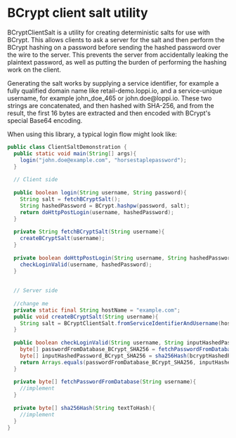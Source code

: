 BCrypt client salt utility
====================

<p>BCryptClientSalt is a utility for creating deterministic salts for use with BCrypt. This allows clients to ask a 
server for the salt and then perform the BCrypt hashing on a password before sending the hashed password over the 
wire to the server. This prevents the server from accidentally leaking the plaintext password, as well as putting the 
burden of performing the hashing work on the client.</p>

<p>Generating the salt works by supplying a service identifier, for example a fully qualified domain name like 
retail-demo.loppi.io, and a service-unique username, for example john_doe_465 or john.doe@loppi.io. 
These two strings are concatenated, and then hashed with SHA-256, and from the result, the first 16 bytes are 
extracted and then encoded with BCrypt's special Base64 encoding.</p>

<p>When using this library, a typical login flow might look like:</p>

```java
public class ClientSaltDemonstration {
  public static void main(String[] args){
    login("john.doe@example.com", "horsestaplepassword");
  }
 
  // Client side
 
  public boolean login(String username, String password){
  	String salt = fetchBCryptSalt();
  	String hashedPassword = BCrypt.hashpw(password, salt);
  	return doHttpPostLogin(username, hashedPassword);
  }
 
  private String fetchBCryptSalt(String username){
  	createBCryptSalt(username);
  }
 
  private boolean doHttpPostLogin(String username, String hashedPassword){
  	checkLoginValid(username, hashedPassword);
  }
 
 
  // Server side
 
  //change me
  private static final String hostName = "example.com";
  public void createBCryptSalt(String username){
  	String salt = BCryptClientSalt.fromServiceIdentifierAndUsername(hostName, username);
  }
 
  public boolean checkLoginValid(String username, String inputHashedPassword_BCrypt){
  	byte[] passwordFromDatabase_BCrypt_SHA256 = fetchPasswordFromDatabase(username);
  	byte[] inputHashedPassword_BCrypt_SHA256 = sha256Hash(bcryptHashedPassword);
  	return Arrays.equals(passwordFromDatabase_BCrypt_SHA256, inputHashedPassword_BCrypt_SHA256);
  }
 
  private byte[] fetchPasswordFromDatabase(String username){
  	//implement
  }
 
  private byte[] sha256Hash(String textToHash){
  	//implement
  }
}
```

